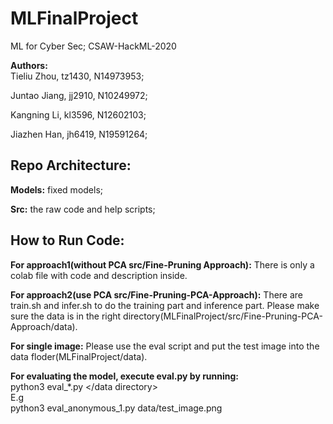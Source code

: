# MLFinalProject
ML for Cyber Sec; CSAW-HackML-2020

**Authors:**  
Tieliu Zhou, tz1430, N14973953;

Juntao Jiang, jj2910, N10249972;

Kangning Li, kl3596, N12602103;

Jiazhen Han, jh6419, N19591264;

## Repo Architecture:

**Models:** fixed models;

**Src:** the raw code and help scripts;

## How to Run Code:

**For approach1(without PCA src/Fine-Pruning Approach):** There is only a colab file with code and description inside.

**For approach2(use PCA src/Fine-Pruning-PCA-Approach):** There are train.sh and infer.sh to do the training part and inference part. Please make sure the data is in the right directory(MLFinalProject/src/Fine-Pruning-PCA-Approach/data).

**For single image:** Please use the eval script and put the test image into the data floder(MLFinalProject/data).

**For evaluating the model, execute eval.py by running:**  
python3 eval_*.py </data directory>  
E.g  
python3 eval_anonymous_1.py data/test_image.png

